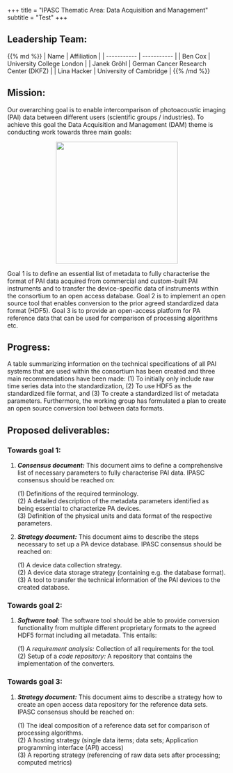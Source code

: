 +++
title = "IPASC Thematic Area: Data Acquisition and Management"
subtitle = "Test"
+++

## Leadership Team:

<div class="consortium-table">
{{% md %}}
| Name 						| Affiliation 							|
| ----------- 				| ----------- 							|
| Ben Cox					| University College London				|
| Janek Gröhl 				| German Cancer Research Center (DKFZ) 	|
| Lina Hacker 				| University of Cambridge 				|
{{% /md %}}
</div>

## Mission:

Our overarching goal is to enable intercomparison of photoacoustic imaging (PAI) data between different users (scientific groups / industries). To achieve this goal the Data Acquisition and Management (DAM) theme is conducting work towards three main goals:

<center>
<img src="../img/2019_dam_goals.png" width="280px" > </img>
</center>

Goal 1 is to define an essential list of metadata to fully characterise the format of PAI data acquired from commercial and custom-built PAI instruments and to transfer the device-specific data of instruments within the consortium to an open access database. Goal 2 is to implement an open source tool that enables conversion to the prior agreed standardized data format (HDF5). Goal 3 is to provide an open-access platform for PA reference data that can be used for comparison of processing algorithms etc.


## Progress:

A table summarizing information on the technical specifications of all PAI systems that are used within the consortium has been created and three main recommendations have been made: (1) To initially only include raw time series data into the standardization, (2) To use HDF5 as the standardized file format, and (3) To create a standardized list of metadata parameters. Furthermore, the working group has formulated a plan to create an open source conversion tool between data formats.

## Proposed deliverables:

<div class="listing">
<h3>Towards goal 1:</h3>
<ol>
	<li><p><em><b>Consensus document:</b></em> This document aims to define a comprehensive list of necessary parameters to fully characterise PAI data. IPASC consensus should be reached on:</p></li>
	<p class="sublisting">
		(1) Definitions of the required terminology.<br />
		(2) A detailed description of the metadata parameters identified as being essential to characterize PA devices. <br />
		(3) Definition of the physical units and data format of the respective parameters.
	</p>
	<li><p><em><b>Strategy document:</b></em> This document aims to describe the steps necessary to set up a PA device database. IPASC consensus should be reached on:</p></li>
	<p class="sublisting">
		(1) A device data collection strategy. <br />
		(2) A device data storage strategy (containing e.g. the database format). <br />
		(3) A tool to transfer the technical information of the PAI devices to the created database.
	</p>
</ol>
</div>
 
<div class="listing">
<h3>Towards goal 2:</h3>
<ol>
	<li><p><em><b>Software tool:</b></em> The software tool should be able to provide conversion functionality from multiple different proprietary formats to the agreed HDF5 format including all metadata. This entails:</p></li>
	<p class="sublisting">
		(1) A <em>requirement analysis:</em> Collection of all requirements for the tool. <br />
		(2) Setup of a <em>code repository:</em> A repository that contains the implementation of the converters.
	</p>
</ol>
</div>
 
<div class="listing">
<h3> Towards goal 3:</h3>
<ol>
	<li><p><em><b>Strategy document:</b></em> This document aims to describe a strategy how to create an open access data repository for the reference data sets. IPASC consensus should be reached on:</p></li>
	<p class="sublisting">
		(1) The ideal composition of a reference data set for comparison of processing algorithms. <br />
		(2) A hosting strategy (single data items; data sets; Application programming interface (API) access) <br />
		(3) A reporting strategy (referencing of raw data sets after processing; computed metrics)
	</p>
</ol>
</div>

<br />